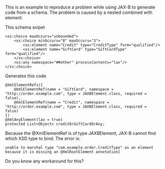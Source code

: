 This is an example to reproduce a problem while using JAX-B to generate code from a schema.
The problem is caused by a nested </choice> combined with </any> element.

This schema snipet

    <xs:choice maxOccurs="unbounded">
        <xs:choice minOccurs="0" maxOccurs="3">
            <xs:element name="Credit" type="CreditType" form="qualified"/>
            <xs:element name="GiftCard" type="GiftCardType" form="qualified"/>
        </xs:choice>
        <xs:any namespace="##other" processContents="lax"/>
    </xs:choice>

Generates this code

    @XmlElementRefs({
        @XmlElementRef(name = "GiftCard", namespace = "http://order.example.com", type = JAXBElement.class, required = false),
        @XmlElementRef(name = "Credit", namespace = "http://order.example.com", type = JAXBElement.class, required = false)
    })
    @XmlAnyElement(lax = true)
    protected List<Object> creditOrGiftCardOrAny;

Because the @XmlElementRef is of type JAXBElement, JAX-B cannot find which XSD type to bind.
The error is:

    unable to marshal type "com.example.order.CreditType" as an element because it is missing an @XmlRootElement annotation]

Do you know any workaround for this?

